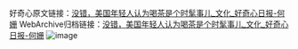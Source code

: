 好奇心原文链接：[没错，美国年轻人认为喝茶是个时髦事儿_文化_好奇心日报-何姗](https://www.qdaily.com/articles/7958.html)
WebArchive归档链接：[没错，美国年轻人认为喝茶是个时髦事儿_文化_好奇心日报-何姗](http://web.archive.org/web/20190623173206/https://www.qdaily.com/articles/7958.html)
![image](http://ww3.sinaimg.cn/large/007d5XDply1g3wk7sn7s6j30u038h4qp)